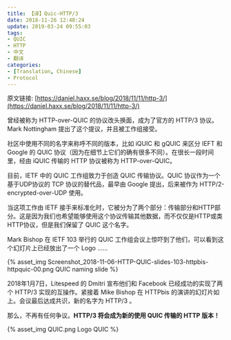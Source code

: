 ```yaml
---
title: 【译】Quic-HTTP/3
date: 2018-11-26 12:48:24
update: 2019-03-24 09:55:03
tags:
- QUIC
- HTTP
- 中文
- 翻译
categories:
- [Translation, Chinese]
- Protocol
---
```


原文链接: [https://daniel.haxx.se/blog/2018/11/11/http-3/](https://daniel.haxx.se/blog/2018/11/11/http-3/)

曾经被称为 HTTP-over-QUIC 的协议改头换面，成为了官方的 HTTP/3 协议。Mark Nottingham 提出了这个提议，并且被工作组接受。

社区中使用不同的名字来称呼不同的版本，比如 iQUIC 和 gQUIC 来区分 IEFT 和 Google 的 QUIC 协议（因为在细节上它们的确有很多不同）。在很长一段时间里，经由 iQUIC 传输的 HTTP 协议被称为 HTTP-over-QUIC。

目前，IETF 中的 QUIC 工作组致力于创造 QUIC 传输协议。QUIC 协议作为一个基于UDP协议的 TCP 协议的替代品，最早由 Google 提出，后来被作为 HTTP/2-encrypted-over-UDP 使用。

 当这项工作由 IETF 接手来标准化时，它被分为了两个部分：传输部分和HTTP部分。这是因为我们也希望能够使用这个协议传输其他数据，而不仅仅是HTTP或类HTTP协议，但是我们保留了 QUIC 这个名字。

Mark Bishop 在 IETF 103 举行的 QUIC 工作组会议上惊吓到了他们，可以看到这个幻灯片上已经放出了一个 Logo ......

{% asset_img Screenshot_2018-11-06-HTTP-QUIC-slides-103-httpbis-httpquic-00.png QUIC naming slide %}

2018年1月7日，Litespeed 的 Dmitri 宣布他们和 Facebook 已经成功的实现了两个 HTTP/3 实现的互操作。紧接着 Mike Bishop 在 HTTPbis 的演讲的幻灯片如上。会议最后达成共识，新的名字为 HTTP/3 。

那么，不再有任何争议。**HTTP/3 将会成为新的使用 QUIC 传输的 HTTP 版本！**

{% asset_img QUIC.png Logo QUIC %}

